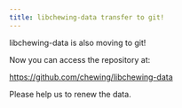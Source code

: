 ```yaml
---
title: libchewing-data transfer to git!
---
```

libchewing-data is also moving to git!

Now you can access the repository at:

  https://github.com/chewing/libchewing-data

Please help us to renew the data.
